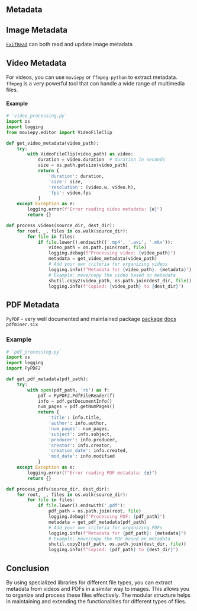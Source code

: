 ## Metadata

## Image Metadata

[`ExifRead`](exif.md) can both read and update image metadata

## Video Metadata

For videos, you can use `moviepy` or `ffmpeg-python` to extract metadata. `ffmpeg` is a very powerful tool that can handle a wide range of multimedia files.

#### Example 

```python
# `video_processing.py`
import os
import logging
from moviepy.editor import VideoFileClip

def get_video_metadata(video_path):
    try:
        with VideoFileClip(video_path) as video:
            duration = video.duration  # duration in seconds
            size = os.path.getsize(video_path)
            return {
                'duration': duration,
                'size': size,
                'resolution': (video.w, video.h),
                'fps': video.fps
            }
    except Exception as e:
        logging.error(f"Error reading video metadata: {e}")
        return {}

def process_videos(source_dir, dest_dir):
    for root, _, files in os.walk(source_dir):
        for file in files:
            if file.lower().endswith(('.mp4', '.avi', '.mkv')):
                video_path = os.path.join(root, file)
                logging.debug(f"Processing video: {video_path}")
                metadata = get_video_metadata(video_path)
                # Add your own criteria for organizing videos
                logging.info(f"Metadata for {video_path}: {metadata}")
                # Example: move/copy the video based on metadata
                shutil.copy2(video_path, os.path.join(dest_dir, file))
                logging.info(f"Copied: {video_path} to {dest_dir}")
```


## PDF Metadata

`PyPDF` - very well documented and maintained package
    [package](https://pypi.org/project/pypdf/)
    [docs](https://pypdf.readthedocs.io/)
`pdfminer.six` 

### Example 

```python
# `pdf_processing.py`
import os
import logging
import PyPDF2

def get_pdf_metadata(pdf_path):
    try:
        with open(pdf_path, 'rb') as f:
            pdf = PyPDF2.PdfFileReader(f)
            info = pdf.getDocumentInfo()
            num_pages = pdf.getNumPages()
            return {
                'title': info.title,
                'author': info.author,
                'num_pages': num_pages,
                'subject': info.subject,
                'producer': info.producer,
                'creator': info.creator,
                'creation_date': info.created,
                'mod_date': info.modified
            }
    except Exception as e:
        logging.error(f"Error reading PDF metadata: {e}")
        return {}

def process_pdfs(source_dir, dest_dir):
    for root, _, files in os.walk(source_dir):
        for file in files:
            if file.lower().endswith('.pdf'):
                pdf_path = os.path.join(root, file)
                logging.debug(f"Processing PDF: {pdf_path}")
                metadata = get_pdf_metadata(pdf_path)
                # Add your own criteria for organizing PDFs
                logging.info(f"Metadata for {pdf_path}: {metadata}")
                # Example: move/copy the PDF based on metadata
                shutil.copy2(pdf_path, os.path.join(dest_dir, file))
                logging.info(f"Copied: {pdf_path} to {dest_dir}")
```

## Conclusion

By using specialized libraries for different file types, you can extract metadata from videos and PDFs in a similar way to images. This allows you to organize and process these files effectively. The modular structure helps in maintaining and extending the functionalities for different types of files.